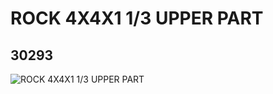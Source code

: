# ROCK 4X4X1 1/3 UPPER PART
## 30293
![ROCK 4X4X1 1/3 UPPER PART](https://lc-www-live-s.legocdn.com/media/bricks/5/2/4142848.jpg)
